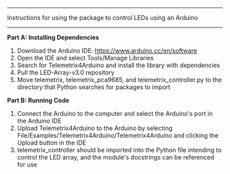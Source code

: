 _________________________________
Instructions for using the package to control LEDs using an Arduino
_________________________________

**Part A: Installing Dependencies**
1. Download the Arduino IDE: https://www.arduino.cc/en/software
2. Open the IDE and select Tools/Manage Libraries
3. Search for Telemetrix4Arduino and install the library with dependencies
4. Pull the LED-Array-v3.0 repository
5. Move telemetrix, telemetrix_pca9685, and telemetrix_controller.py to the directory that Python searches for packages to import

**Part B: Running Code**
1. Connect the Arduino to the computer and select the Arduino's port in the Arduino IDE
2. Upload Telemetrix4Arduino to the Arduino by selecting File/Examples/Telemetrix4Arduino/Telemetrix4Arduino and clicking the Upload button in the IDE
3. telemetrix_controller should be imported into the Python file intending to control the LED array, and the module's docstrings can be referenced for use
